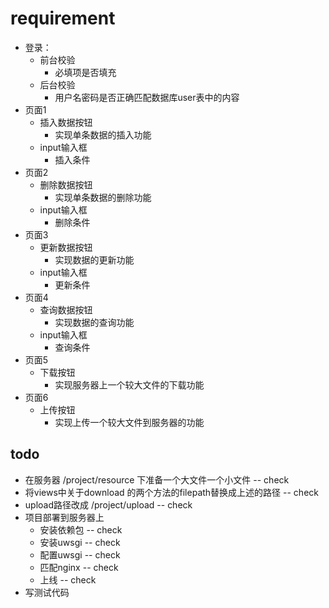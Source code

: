 # requirement

- 登录：
  - 前台校验
    - 必填项是否填充
  - 后台校验
    - 用户名密码是否正确匹配数据库user表中的内容
- 页面1
  - 插入数据按钮
    - 实现单条数据的插入功能
  - input输入框
    - 插入条件
- 页面2
  - 删除数据按钮
    - 实现单条数据的删除功能
  - input输入框
    - 删除条件
- 页面3
  - 更新数据按钮
    - 实现数据的更新功能
  - input输入框
    - 更新条件
- 页面4
  - 查询数据按钮
    - 实现数据的查询功能
  - input输入框
    - 查询条件
- 页面5
  - 下载按钮
    - 实现服务器上一个较大文件的下载功能
- 页面6
  - 上传按钮
    - 实现上传一个较大文件到服务器的功能

## todo

- 在服务器 /project/resource 下准备一个大文件一个小文件 -- check
- 将views中关于download 的两个方法的filepath替换成上述的路径 -- check
- upload路径改成 /project/upload -- check
- 项目部署到服务器上
  - 安装依赖包 -- check
  - 安装uwsgi -- check
  - 配置uwsgi -- check
  - 匹配nginx -- check
  - 上线 -- check
- 写测试代码
